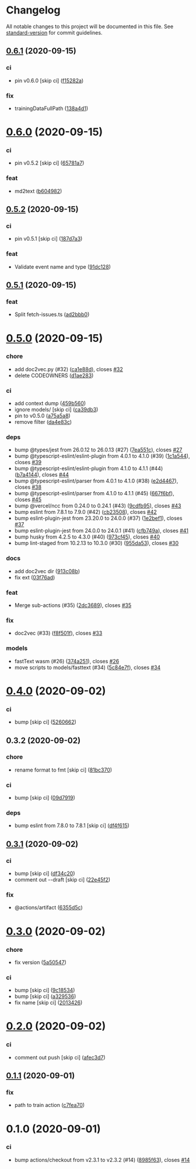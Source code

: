 # Changelog

All notable changes to this project will be documented in this file. See [standard-version](https://github.com/conventional-changelog/standard-version) for commit guidelines.

## [0.6.1](https://github.com/peaceiris/actions-suggest-related-links/compare/v0.6.0...v0.6.1) (2020-09-15)


### ci

* pin v0.6.0 [skip ci] ([f15282a](https://github.com/peaceiris/actions-suggest-related-links/commit/f15282aefcbcf9393b0cb7cdd8a0e5985d74d652))

### fix

* trainingDataFullPath ([138a4d1](https://github.com/peaceiris/actions-suggest-related-links/commit/138a4d101b280b133a51d5efbbfcf1ee572dac49))



# [0.6.0](https://github.com/peaceiris/actions-suggest-related-links/compare/v0.5.2...v0.6.0) (2020-09-15)


### ci

* pin v0.5.2 [skip ci] ([65781a7](https://github.com/peaceiris/actions-suggest-related-links/commit/65781a743fe8f4cb9dc8023a946b35b458e85679))

### feat

* md2text ([b604982](https://github.com/peaceiris/actions-suggest-related-links/commit/b60498275b555ee29c3ac5565cc1db3af24f5e9a))



## [0.5.2](https://github.com/peaceiris/actions-suggest-related-links/compare/v0.5.1...v0.5.2) (2020-09-15)


### ci

* pin v0.5.1 [skip ci] ([187d7a3](https://github.com/peaceiris/actions-suggest-related-links/commit/187d7a3fb9d4e3a4faa76a9384a394093808c299))

### feat

* Validate event name and type ([91dc128](https://github.com/peaceiris/actions-suggest-related-links/commit/91dc12886f2cd82959a189379a714a5156e3dfaa))



## [0.5.1](https://github.com/peaceiris/actions-suggest-related-links/compare/v0.5.0...v0.5.1) (2020-09-15)


### feat

* Split fetch-issues.ts ([ad2bbb0](https://github.com/peaceiris/actions-suggest-related-links/commit/ad2bbb096095d5864b92de241b1f555c66671f9c))



# [0.5.0](https://github.com/peaceiris/actions-suggest-related-links/compare/v0.4.0...v0.5.0) (2020-09-15)


### chore

* add doc2vec.py (#32) ([ca1e88d](https://github.com/peaceiris/actions-suggest-related-links/commit/ca1e88d2443771f407edcef48b9bfe17dfc3b52a)), closes [#32](https://github.com/peaceiris/actions-suggest-related-links/issues/32)
* delete CODEOWNERS ([d1ae283](https://github.com/peaceiris/actions-suggest-related-links/commit/d1ae2836cabfe5012bac0592eee12aae98bf5b78))

### ci

* add context dump ([459b560](https://github.com/peaceiris/actions-suggest-related-links/commit/459b560319d41a11bfa5ff3662e899b093d04906))
* ignore models/ [skip ci] ([ca39db3](https://github.com/peaceiris/actions-suggest-related-links/commit/ca39db365cc8b586448d6b9fbb53cb0ca9dafb1f))
* pin to v0.5.0 ([a75a5a8](https://github.com/peaceiris/actions-suggest-related-links/commit/a75a5a8be54736d488111cdd4e854ba2e605e68e))
* remove filter ([da4e83c](https://github.com/peaceiris/actions-suggest-related-links/commit/da4e83ca88c652f571bbf3a3cb3c98ca1a11c9dc))

### deps

* bump @types/jest from 26.0.12 to 26.0.13 (#27) ([7ea551c](https://github.com/peaceiris/actions-suggest-related-links/commit/7ea551ce5a12e5b04c283bd16ced9465636ae112)), closes [#27](https://github.com/peaceiris/actions-suggest-related-links/issues/27)
* bump @typescript-eslint/eslint-plugin from 4.0.1 to 4.1.0 (#39) ([1c1a544](https://github.com/peaceiris/actions-suggest-related-links/commit/1c1a544b34871a168fcd397da97b01f7b7036b3b)), closes [#39](https://github.com/peaceiris/actions-suggest-related-links/issues/39)
* bump @typescript-eslint/eslint-plugin from 4.1.0 to 4.1.1 (#44) ([b7a4144](https://github.com/peaceiris/actions-suggest-related-links/commit/b7a414468ca933294b4029ead8ef0c5e7960379f)), closes [#44](https://github.com/peaceiris/actions-suggest-related-links/issues/44)
* bump @typescript-eslint/parser from 4.0.1 to 4.1.0 (#38) ([e2d4467](https://github.com/peaceiris/actions-suggest-related-links/commit/e2d4467f525c4f8d492f11c80687a0bd36ac5f7d)), closes [#38](https://github.com/peaceiris/actions-suggest-related-links/issues/38)
* bump @typescript-eslint/parser from 4.1.0 to 4.1.1 (#45) ([667f6bf](https://github.com/peaceiris/actions-suggest-related-links/commit/667f6bfefa3a77496d1ec8e94520034852b51cf8)), closes [#45](https://github.com/peaceiris/actions-suggest-related-links/issues/45)
* bump @vercel/ncc from 0.24.0 to 0.24.1 (#43) ([9cdfb95](https://github.com/peaceiris/actions-suggest-related-links/commit/9cdfb957dd91b6d36fcc8bc084386f699e3b527e)), closes [#43](https://github.com/peaceiris/actions-suggest-related-links/issues/43)
* bump eslint from 7.8.1 to 7.9.0 (#42) ([cb23508](https://github.com/peaceiris/actions-suggest-related-links/commit/cb235089e9643a85815196aa7449486c1ac39ef2)), closes [#42](https://github.com/peaceiris/actions-suggest-related-links/issues/42)
* bump eslint-plugin-jest from 23.20.0 to 24.0.0 (#37) ([1e2bef1](https://github.com/peaceiris/actions-suggest-related-links/commit/1e2bef11d84fe5d19d55c5dbbee451284d42eb52)), closes [#37](https://github.com/peaceiris/actions-suggest-related-links/issues/37)
* bump eslint-plugin-jest from 24.0.0 to 24.0.1 (#41) ([cfb749a](https://github.com/peaceiris/actions-suggest-related-links/commit/cfb749af059206b78dd10b4c04211f355fcbcb00)), closes [#41](https://github.com/peaceiris/actions-suggest-related-links/issues/41)
* bump husky from 4.2.5 to 4.3.0 (#40) ([973cf45](https://github.com/peaceiris/actions-suggest-related-links/commit/973cf4541c547477275404bdb8abd52d99489e0f)), closes [#40](https://github.com/peaceiris/actions-suggest-related-links/issues/40)
* bump lint-staged from 10.2.13 to 10.3.0 (#30) ([955da53](https://github.com/peaceiris/actions-suggest-related-links/commit/955da533e390e5024d055d38bee01dd619f6dcc0)), closes [#30](https://github.com/peaceiris/actions-suggest-related-links/issues/30)

### docs

* add doc2vec dir ([913c08b](https://github.com/peaceiris/actions-suggest-related-links/commit/913c08b4113909aa9a471e8da628fcec522b64f2))
* fix ext ([03f76ad](https://github.com/peaceiris/actions-suggest-related-links/commit/03f76ad2d20599cc31d129844e26a74b74a38092))

### feat

* Merge sub-actions (#35) ([2dc3689](https://github.com/peaceiris/actions-suggest-related-links/commit/2dc3689d1b7471dd6e56a2675d055d3d1e81c346)), closes [#35](https://github.com/peaceiris/actions-suggest-related-links/issues/35)

### fix

* doc2vec (#33) ([f8f501f](https://github.com/peaceiris/actions-suggest-related-links/commit/f8f501f5175bee40535bb85f97bd3719aa83d742)), closes [#33](https://github.com/peaceiris/actions-suggest-related-links/issues/33)

### models

* fastText wasm (#26) ([374a251](https://github.com/peaceiris/actions-suggest-related-links/commit/374a2517ab44401c0a760d925ec0b543627cc065)), closes [#26](https://github.com/peaceiris/actions-suggest-related-links/issues/26)
* move scripts to models/fasttext (#34) ([5c84e7f](https://github.com/peaceiris/actions-suggest-related-links/commit/5c84e7f789fd9b1fbe67e36e684a4b34a71abbee)), closes [#34](https://github.com/peaceiris/actions-suggest-related-links/issues/34)



# [0.4.0](https://github.com/peaceiris/actions-suggest-related-links/compare/v0.3.2...v0.4.0) (2020-09-02)


### ci

* bump [skip ci] ([5260662](https://github.com/peaceiris/actions-suggest-related-links/commit/52606626d1ba41b1dcec8fe2e98ff13da47b2268))



## 0.3.2 (2020-09-02)


### chore

* rename format to fmt [skip ci] ([81bc370](https://github.com/peaceiris/actions-suggest-related-links/commit/81bc37092528e01508ace97e114f1a0a0d7e61ad))

### ci

* bump [skip ci] ([09d7919](https://github.com/peaceiris/actions-suggest-related-links/commit/09d7919d9d627f8d1a42511ecffca8d966acc686))

### deps

* bump eslint from 7.8.0 to 7.8.1 [skip ci] ([df4f615](https://github.com/peaceiris/actions-suggest-related-links/commit/df4f6157d6ed90220fe44e0bf11c03dc2ac3a375))



## [0.3.1](https://github.com/peaceiris/actions-suggest-related-links/compare/v0.3.0...v0.3.1) (2020-09-02)


### ci

* bump [skip ci] ([df34c20](https://github.com/peaceiris/actions-suggest-related-links/commit/df34c20707ca38c44c8d9b6e192329bd248abaab))
* comment out --draft [skip ci] ([22e45f2](https://github.com/peaceiris/actions-suggest-related-links/commit/22e45f2af01be275e1ee29ab853a4ccc1451f7b6))

### fix

* @actions/artifact ([6355d5c](https://github.com/peaceiris/actions-suggest-related-links/commit/6355d5ce360a8bcbf1d4c78ec5e879473be70583))



# [0.3.0](https://github.com/peaceiris/actions-suggest-related-links/compare/v0.2.0...v0.3.0) (2020-09-02)


### chore

* fix version ([5a50547](https://github.com/peaceiris/actions-suggest-related-links/commit/5a50547261ff5ba11ebf0b7e30d6634997964b61))

### ci

* bump [skip ci] ([9c18534](https://github.com/peaceiris/actions-suggest-related-links/commit/9c185347a9e3efa335890e55d755e90c4ff3ddbc))
* bump [skip ci] ([a329536](https://github.com/peaceiris/actions-suggest-related-links/commit/a3295368305b17b89f400f8c20324f92318d65ae))
* fix name [skip ci] ([2013426](https://github.com/peaceiris/actions-suggest-related-links/commit/2013426d335668c5173a166d002a7b52bce28032))



# [0.2.0](https://github.com/peaceiris/actions-suggest-related-links/compare/v0.1.1...v0.2.0) (2020-09-02)


### ci

* comment out push [skip ci] ([afec3d7](https://github.com/peaceiris/actions-suggest-related-links/commit/afec3d7d98e948194bbe51b8ab721bc16145227e))



## [0.1.1](https://github.com/peaceiris/actions-suggest-related-links/compare/v0.1.0...v0.1.1) (2020-09-01)


### fix

* path to train action ([c7fea70](https://github.com/peaceiris/actions-suggest-related-links/commit/c7fea70f25bcc8967d7f9d60ee3afb562c8c6f63))



# 0.1.0 (2020-09-01)


### ci

* bump actions/checkout from v2.3.1 to v2.3.2 (#14) ([8985f63](https://github.com/peaceiris/actions-suggest-related-links/commit/8985f63dd4de8feaf3a7f41cde5cd9746d6d3224)), closes [#14](https://github.com/peaceiris/actions-suggest-related-links/issues/14)
